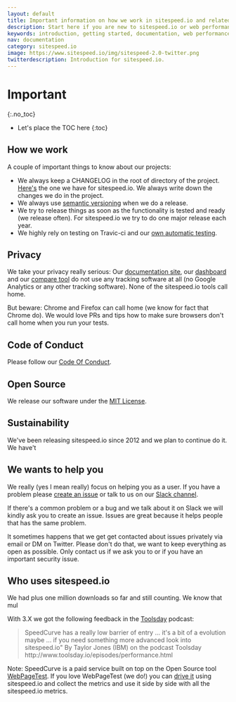 ```yaml
---
layout: default
title: Important information on how we work in sitespeed.io and related projects.
description: Start here if you are new to sitespeed.io or web performance testing.
keywords: introduction, getting started, documentation, web performance, sitespeed.io
nav: documentation
category: sitespeed.io
image: https://www.sitespeed.io/img/sitespeed-2.0-twitter.png
twitterdescription: Introduction for sitespeed.io.
---
```


# Important
{:.no_toc}

* Let's place the TOC here
{:toc}

## How we work
A couple of important things to know about our projects:

 - We always keep a CHANGELOG in the root of directory of the project. [Here's](https://github.com/sitespeedio/sitespeed.io/blob/master/CHANGELOG.md) the one we have for sitespeed.io. We always write down the changes we do in the project.
 - We always use [semantic versioning](http://semver.org/) when we do a release.
 - We try to release things as soon as the functionality is tested and ready (we release often). For sitespeed.io we try to do one major release each year.
 - We highly rely on testing on Travic-ci and our [own automatic testing](https://www.sitespeed.io/releasing-with-confidence/).

## Privacy

We take your privacy really serious: Our [documentation site](https://www.sitespeed.io/), our [dashboard](https://dashboard.sitespeed.io) and our [compare tool](https://dashboard.sitespeed.io) do not use any tracking software at all (no Google Analytics or any other tracking software). None of the sitespeed.io tools call home.

But beware: Chrome and Firefox can call home (we know for fact that Chrome do). We would love PRs and tips how to make sure browsers don't call home when you run your tests.

## Code of Conduct
Please follow our [Code Of Conduct](https://github.com/sitespeedio/sitespeed.io/blob/master/CODE_OF_CONDUCT.md).

## Open Source
We release our software under the [MIT License](https://github.com/sitespeedio/sitespeed.io/blob/master/LICENSE).

## Sustainability
We've been releasing sitespeed.io since 2012 and we plan to continue do it. We have't

## We wants to help you
We really (yes I mean really) focus on helping you as a user. If you have a problem please [create an issue](https://github.com/sitespeedio/sitespeed.io/issues/new) or talk to us on our [Slack channel](https://sitespeedio.herokuapp.com/).

If there's a common problem or a bug and we talk about it on Slack we will kindly ask you to create an issue. Issues are great because it helps people that has the same problem.

It sometimes happens that we get get contacted about issues privately via email or DM on Twitter. Please don't do that, we want to keep everything as open as possible. Only contact us if we ask you to or if you have an important security issue.

## Who uses sitespeed.io

We had plus one million downloads so far and still counting. We know that mul

With 3.X we got the following feedback in the [Toolsday](http://www.toolsday.io/) podcast:

<blockquote cite="http://www.toolsday.io/episodes/performance.html">
SpeedCurve has a really low barrier of entry ... it's a bit of a evolution maybe ... if you need something more advanced look into sitespeed.io"
 <span>By Taylor Jones (IBM) on the podcast Toolsday http://www.toolsday.io/episodes/performance.html</span>
</blockquote>

Note: SpeedCurve is a paid service built on top on the Open Source tool  [WebPageTest](http://www.webpagetest.org/). If you love WebPageTest (we do!) you can [drive it](/documentation/sitespeedio/webpagetest/) using sitespeed.io and collect the metrics and use it side by side with all the sitespeed.io metrics.
